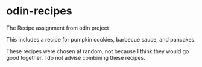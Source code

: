 # odin-recipes
The Recipe assignment from odin project

This includes a recipe for pumpkin cookies, barbecue sauce, and pancakes.

These recipes were chosen at random, not because I think they would go good together.
I do not advise combining these recipes.
